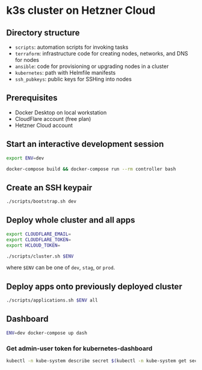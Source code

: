 # k3s cluster on Hetzner Cloud


## Directory structure

- `scripts`: automation scripts for invoking tasks
- `terraform`: infrastructure code for creating nodes, networks, and DNS for nodes
- `ansible`: code for provisioning or upgrading nodes in a cluster
- `kubernetes`: path with Helmfile manifests
- `ssh_pubkeys`: public keys for SSHing into nodes

## Prerequisites

- Docker Desktop on local workstation
- CloudFlare account (free plan)
- Hetzner Cloud account

## Start an interactive development session

```sh
export ENV=dev
```
```sh
docker-compose build && docker-compose run --rm controller bash
```

## Create an SSH keypair

```sh
./scripts/bootstrap.sh dev
```

## Deploy whole cluster and all apps

```sh
export CLOUDFLARE_EMAIL=
export CLOUDFLARE_TOKEN=
export HCLOUD_TOKEN=
```

```sh
./scripts/cluster.sh $ENV
```

where `$ENV` can be one of `dev`, `stag`, or `prod`.

## Deploy apps onto previously deployed cluster

```sh
./scripts/applications.sh $ENV all
```

## Dashboard

```sh
ENV=dev docker-compose up dash
```

### Get admin-user token for kubernetes-dashboard

```sh
kubectl -n kube-system describe secret $(kubectl -n kube-system get secret | grep dash-user | awk '{print $1}')
```
